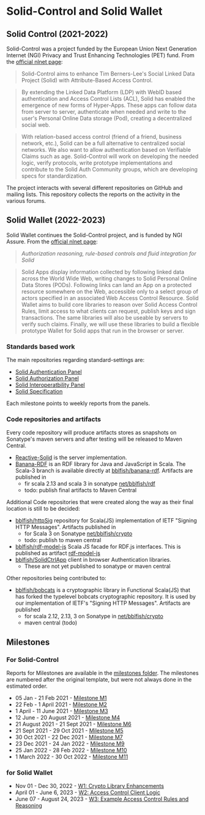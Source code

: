 # Solid-Control and Solid Wallet

## Solid Control (2021-2022)

Solid-Control was a project funded by the European Union Next Generation Internet (NGI) Privacy and Trust Enhancing Technologies (PET) fund. From the [official nlnet page](https://nlnet.nl/project/SolidControl/):

> Solid-Control aims to enhance Tim Berners-Lee's Social Linked Data Project (Solid) with Attribute-Based Access Control. 

> By extending the Linked Data Platform (LDP) with WebID based authentication and Access Control Lists (ACL), Solid has enabled the emergence of new forms of Hyper-Apps. These apps can follow data from server to server, authenticate when needed and write to the user's Personal Online Data storage (Pod), creating a decentralized social web.

> With relation-based access control (friend of a friend, business network, etc.), Solid can be a full alternative to centralized social networks. We also want to allow authentication based on Verifiable Claims such as age. Solid-Control will work on developing the needed logic, verify protocols, write prototype implementations and contribute to the Solid Auth Community groups, which are developing specs for standardization.

The project interacts with several different repositories on GitHub and mailing lists. This repository collects the reports on the activity in the various forums.

## Solid Wallet (2022-2023)

Solid Wallet continues the Solid-Control project, and is funded by NGI Assure. From the [official nlnet page](https://nlnet.nl/project/SolidWallet/index.html):

> *Authorization reasoning, rule-based controls and fluid integration for Solid*

> Solid Apps display information collected by following linked data across the World Wide Web, writing changes to Solid Personal Online Data Stores (PODs). Following links can land an App on a protected resource somewhere on the Web, accessible only to a select group of actors specified in an associated Web Access Control Resource. Solid Wallet aims to build core libraries to reason over Solid Access Control Rules, limit access to what clients can request, publish keys and sign transactions. The same libraries will also be useable by servers to verify such claims. Finally, we will use these libraries to build a flexible prototype Wallet for Solid apps that run in the browser or server.


### Standards based work

The main repositories regarding standard-settings are:

* [Solid Authentication Panel](https://github.com/solid/authentication-panel) 
* [Solid Authorization Panel](https://github.com/solid/authorization-panel)
* [Solid Interoperatbility Panel](https://github.com/solid/data-interoperability-panel)
* [Solid Specification](https://github.com/solid/specification/)

Each milestone points to weekly reports from the panels.

###  Code repositories and artifacts 

Every code repository will produce artifacts stores as snapshots on Sonatype's maven servers
and after testing will be released to Maven Central. 

* [Reactive-Solid](https://github.com/co-operating-systems/Reactive-SoLiD) is the server implementation.
* [Banana-RDF](https://github.com/banana-rdf/banana-rdf) is an RDF library for Java and JavaScript in Scala. The Scala-3 branch is available directly at [bblfish/banana-rdf](https://github.com/bblfish/banana-rdf/). Artifacts are published in 
  * fir scala 2.13 and scala 3 in sonatype [net/bblfish/rdf](https://oss.sonatype.org/content/repositories/snapshots/net/bblfish/rdf/)
  * todo: publish final artifacts to Maven Central
  
Additional Code repositories that were created along the way as their final location is still to be decided:
 
* [bblfish/httpSig](https://github.com/bblfish/httpSig) repository for Scala(JS) implementation of IETF "Signing HTTP Messages". Artifacts published in
    * for Scala 3 on Sonatype [net/bblfish/crypto](https://oss.sonatype.org/content/repositories/snapshots/net/bblfish/crypto/)
    * todo: publish to maven central
* [bblfish/rdf-model-js](https://github.com/bblfish/rdf.scala.js) Scala JS facade for RDF.js interfaces. This is published as artifact [rdf-model-js](https://oss.sonatype.org/content/repositories/snapshots/net/bblfish/rdf/rdf-model-js_sjs1_3/)
* [bblfish/SolidCtrlApp](https://github.com/bblfish/SolidCtrlApp) client in browser Authentication libraries.
   * These are not yet published to sonatype or maven central

Other repositories being contributed to:
* [bblfish/bobcats](https://github.com/bblfish/bobcats) is a cryptographic library in Functional Scala(JS) that has forked the typelevel bobcats cryptographic repository. It is used by our implementation of IETF's "Signing HTTP Messages". Artifacts are published
    * for scala 2.12, 2.13, 3 on Sonatype in [net/bblfish/crypto](https://oss.sonatype.org/content/repositories/snapshots/net/bblfish/crypto/)
    * maven central (todo)

## Milestones 

### For Solid-Control

Reports for Milestones are available in the [milestones folder](milestones). 
The milestones are numbered after the original template, but were not always done in the estimated order.

 * 05 Jan - 21 Feb  2021 - [Milestone M1](milestones/M1/M1.md)
 * 22 Feb - 1 April 2021 - [Milestone M2](milestones/M2/M2.md)
 * 1 April - 11 June 2021 - [Milestone M3](milestones/M3/M3.md)
 * 12 June - 20 August 2021 - [Milestone M4](milestones/M4/M4.md)
 * 21 August 2021 - 21 Sept 2021 - [Milestone M6](milestones/M6/M6.md)
 * 21 Sept 2021 - 29 Oct 2021 - [Milestone M5](milestones/M5/M5.md)
 * 30 Oct 2021 - 22 Dec 2021 - [Milestone M7](milestones/M7/M7.md)
 * 23 Dec 2021 - 24 Jan 2022 - [Milestone M9](milestones/M9/M9.md)
 * 25 Jan 2022 - 28 Feb 2022 - [Milestone M10](milestones/M10/M10.md)
 * 1 March 2022 - 30 Oct 2022 - [Milestone M11](milestones/M11/M11.md)

### for Solid Wallet 

 * Nov 01 - Dec 30, 2022 - [W1: Crypto Library Enhancements](milestones/W1/W1.md)
 * April 01 - June 6, 2023 - [W2: Access Control Client Logic](milestones/W2/W2.md)
 * June 07 - August 24, 2023 - [W3: Example Access Control Rules and Reasoning](milestones/W3/README.md)
